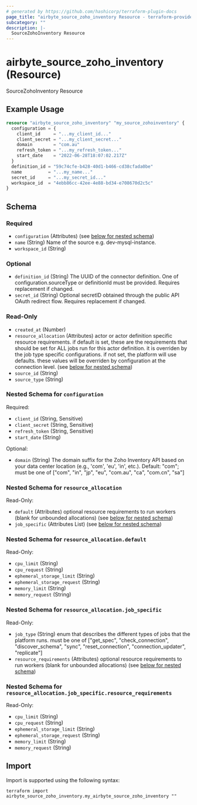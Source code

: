 ```yaml
---
# generated by https://github.com/hashicorp/terraform-plugin-docs
page_title: "airbyte_source_zoho_inventory Resource - terraform-provider-airbyte"
subcategory: ""
description: |-
  SourceZohoInventory Resource
---
```


# airbyte_source_zoho_inventory (Resource)

SourceZohoInventory Resource

## Example Usage

```terraform
resource "airbyte_source_zoho_inventory" "my_source_zohoinventory" {
  configuration = {
    client_id     = "...my_client_id..."
    client_secret = "...my_client_secret..."
    domain        = "com.au"
    refresh_token = "...my_refresh_token..."
    start_date    = "2022-06-28T18:07:02.217Z"
  }
  definition_id = "59c74cfe-b428-40d1-b466-cd38cfada0be"
  name          = "...my_name..."
  secret_id     = "...my_secret_id..."
  workspace_id  = "4ebb86cc-42ee-4e88-bd34-e708670d2c5c"
}
```

<!-- schema generated by tfplugindocs -->
## Schema

### Required

- `configuration` (Attributes) (see [below for nested schema](#nestedatt--configuration))
- `name` (String) Name of the source e.g. dev-mysql-instance.
- `workspace_id` (String)

### Optional

- `definition_id` (String) The UUID of the connector definition. One of configuration.sourceType or definitionId must be provided. Requires replacement if changed.
- `secret_id` (String) Optional secretID obtained through the public API OAuth redirect flow. Requires replacement if changed.

### Read-Only

- `created_at` (Number)
- `resource_allocation` (Attributes) actor or actor definition specific resource requirements. if default is set, these are the requirements that should be set for ALL jobs run for this actor definition. it is overriden by the job type specific configurations. if not set, the platform will use defaults. these values will be overriden by configuration at the connection level. (see [below for nested schema](#nestedatt--resource_allocation))
- `source_id` (String)
- `source_type` (String)

<a id="nestedatt--configuration"></a>
### Nested Schema for `configuration`

Required:

- `client_id` (String, Sensitive)
- `client_secret` (String, Sensitive)
- `refresh_token` (String, Sensitive)
- `start_date` (String)

Optional:

- `domain` (String) The domain suffix for the Zoho Inventory API based on your data center location (e.g., 'com', 'eu', 'in', etc.). Default: "com"; must be one of ["com", "in", "jp", "eu", "com.au", "ca", "com.cn", "sa"]


<a id="nestedatt--resource_allocation"></a>
### Nested Schema for `resource_allocation`

Read-Only:

- `default` (Attributes) optional resource requirements to run workers (blank for unbounded allocations) (see [below for nested schema](#nestedatt--resource_allocation--default))
- `job_specific` (Attributes List) (see [below for nested schema](#nestedatt--resource_allocation--job_specific))

<a id="nestedatt--resource_allocation--default"></a>
### Nested Schema for `resource_allocation.default`

Read-Only:

- `cpu_limit` (String)
- `cpu_request` (String)
- `ephemeral_storage_limit` (String)
- `ephemeral_storage_request` (String)
- `memory_limit` (String)
- `memory_request` (String)


<a id="nestedatt--resource_allocation--job_specific"></a>
### Nested Schema for `resource_allocation.job_specific`

Read-Only:

- `job_type` (String) enum that describes the different types of jobs that the platform runs. must be one of ["get_spec", "check_connection", "discover_schema", "sync", "reset_connection", "connection_updater", "replicate"]
- `resource_requirements` (Attributes) optional resource requirements to run workers (blank for unbounded allocations) (see [below for nested schema](#nestedatt--resource_allocation--job_specific--resource_requirements))

<a id="nestedatt--resource_allocation--job_specific--resource_requirements"></a>
### Nested Schema for `resource_allocation.job_specific.resource_requirements`

Read-Only:

- `cpu_limit` (String)
- `cpu_request` (String)
- `ephemeral_storage_limit` (String)
- `ephemeral_storage_request` (String)
- `memory_limit` (String)
- `memory_request` (String)

## Import

Import is supported using the following syntax:

```shell
terraform import airbyte_source_zoho_inventory.my_airbyte_source_zoho_inventory ""
```
